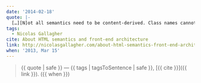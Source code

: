 ```yaml
---
date: '2014-02-18'
quote: |-
  […][N]ot all semantics need to be content-derived. Class names cannot be “unsemantic”. Whatever names are being used: they have meaning, they have purpose. Class name semantics can be different to those of HTML elements.
tags:
  - Nicolas Gallagher
cite: About HTML semantics and front-end architecture
link: http://nicolasgallagher.com/about-html-semantics-front-end-architecture/
when: '2013, Mar 15'
---
```


> {{ quote | safe }}
> — {{ tags | tagsToSentence | safe }}, [{{ cite }}]({{ link }}). ({{ when }})
